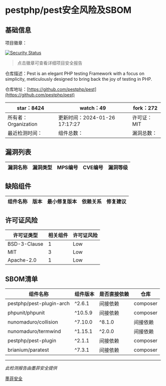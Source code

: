 # pestphp/pest安全风险及SBOM

## 基础信息

项目徽章：

[![Security Status](https://www.murphysec.com/platform3/v31/badge/1750963955942715392.svg)](https://www.murphysec.com/console/report/1712180832684867584/1750963955942715392)

> 点击徽章可查看详细项目安全报告

仓库描述：Pest is an elegant PHP testing Framework with a focus on simplicity, meticulously designed to bring back the joy of testing in PHP.

仓库地址：[https://github.com/pestphp/pest](https://github.com/pestphp/pest)

| star：8424 | watch：49 | fork：272 |
| ----------- | -------------- | ------------ |
| 所有者：Organization | 更新时间：2024-01-26 17:17:27 | 许可证：MIT |
| 最近检测时间： | 组件总数： | 漏洞总数： |




## 漏洞列表

| 漏洞名称 | 漏洞类型 | MPS编号 | CVE编号 | 漏洞等级 |
| ------- | ------ | ------- | ------ | ----- |





## 缺陷组件

| 组件名称 | 版本 | 最小修复版本 | 依赖关系 | 修复建议 |
| -------- | ---- | ------------ | -------- | -------- |





## 许可证风险

| 许可证类型 | 相关组件 | 许可证风险 |
| ---------- | -------- | ---------- |
|BSD-3-Clause|1|Low|
|MIT|3|Low|
|Apache-2.0|1|Low|




## SBOM清单

| 组件名称 | 组件版本 | 是否直接依赖 | 仓库 |
| -------- | -------- | ------------ | ---- |
|pestphp/pest-plugin-arch|^2.6.1|间接依赖|composer|
|phpunit/phpunit|^10.5.9|间接依赖|composer|
|nunomaduro/collision|^7.10.0|^8.1.0|间接依赖|composer|
|nunomaduro/termwind|^1.15.1|^2.0.0|间接依赖|composer|
|pestphp/pest-plugin|^2.1.1|间接依赖|composer|
|brianium/paratest|^7.3.1|间接依赖|composer|


------

*此检测报告由墨菲安全提供*

[墨菲安全](www.murphysec.com)